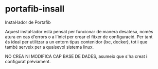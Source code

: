 # portafib-insall
Instal·lador de Portafib


Aquest instal·lador està pensat per funcionar de manera desatesa, només atura en cas d'errors o a l'inici per crear el fitxer de configuració. Per tant és ideal per utilitzar a un entorn tipus contenidor (lxc, docker), tot i que també serveix per a qualsevol sistema linux.

NO CREA NI MODIFICA CAP BASE DE DADES, asumeix que s'ha creat i configurat prèviament.
